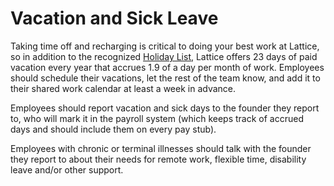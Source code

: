 # Vacation and Sick Leave

Taking time off and recharging is critical to doing your best work at Lattice, so in addition to the recognized [Holiday List](https://github.com/latticemarkets/employee-handbook/blob/master/Benefits%20and%20Perks/Holiday%20List.md), Lattice offers 23 days of paid vacation every year that accrues 1.9 of a day per month of work. Employees should schedule their vacations, let the rest of the team know, and add it to their shared work calendar at least a week in advance.

Employees should report vacation and sick days to the founder they report to, who will mark it in the payroll system (which keeps track of accrued days and should include them on every pay stub).

Employees with chronic or terminal illnesses should talk with the founder they report to about their needs for remote work, flexible time, disability leave and/or other support.
